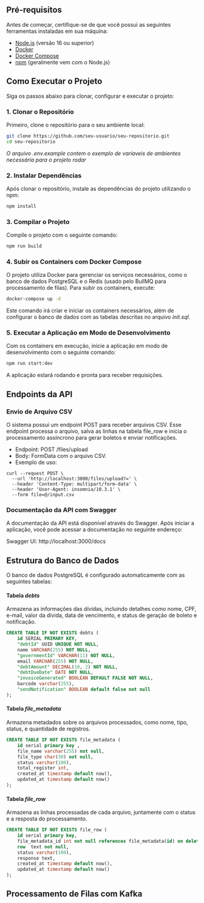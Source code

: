 
## Pré-requisitos

Antes de começar, certifique-se de que você possui as seguintes ferramentas instaladas em sua máquina:

- [Node.js](https://nodejs.org/) (versão 16 ou superior)
- [Docker](https://www.docker.com/)
- [Docker Compose](https://docs.docker.com/compose/)
- [npm](https://www.npmjs.com/) (geralmente vem com o Node.js)

## Como Executar o Projeto

Siga os passos abaixo para clonar, configurar e executar o projeto:

### 1. Clonar o Repositório

Primeiro, clone o repositório para o seu ambiente local:

```bash
git clone https://github.com/seu-usuario/seu-repositorio.git
cd seu-repositorio
```
*O arquivo .env.example contem o exemplo de variaveis de ambientes necessária para o projeto rodar* 

### 2. Instalar Dependências

Após clonar o repositório, instale as dependências do projeto utilizando o npm:

```bash
npm install
```

### 3. Compilar o Projeto

Compile o projeto com o seguinte comando:

```bash
npm run build
```

### 4. Subir os Containers com Docker Compose

O projeto utiliza Docker para gerenciar os serviços necessários, como o banco de dados PostgreSQL e o Redis (usado pelo BullMQ para processamento de filas). Para subir os containers, execute:

```bash
docker-compose up -d
```

Este comando irá criar e iniciar os containers necessários, além de configurar o banco de dados com as tabelas descritas no arquivo _init.sql_.


### 5. Executar a Aplicação em Modo de Desenvolvimento

Com os containers em execução, inicie a aplicação em modo de desenvolvimento com o seguinte comando:


```bash
npm run start:dev
```

A aplicação estará rodando e pronta para receber requisições.

## Endpoints da API

### Envio de Arquivo CSV

O sistema possui um endpoint POST para receber arquivos CSV. Esse endpoint processa o arquivo, salva as linhas na tabela file_row e inicia o processamento assíncrono para gerar boletos e enviar notificações.

- Endpoint: POST /files/upload
- Body: FormData com o arquivo CSV.
- Exemplo de uso:

```curl
curl --request POST \
  --url 'http://localhost:3000/files/upload?=' \
  --header 'Content-Type: multipart/form-data' \
  --header 'User-Agent: insomnia/10.3.1' \
  --form file=@/input.csv
```
### Documentação da API com Swagger

A documentação da API está disponível através do Swagger. Após iniciar a aplicação, você pode acessar a documentação no seguinte endereço:

Swagger UI: http://localhost:3000/docs

## Estrutura do Banco de Dados

O banco de dados PostgreSQL é configurado automaticamente com as seguintes tabelas:

#### Tabela _debts_

Armazena as informações das dívidas, incluindo detalhes como nome, CPF, e-mail, valor da dívida, data de vencimento, e status de geração de boleto e notificação.

```sql
CREATE TABLE IF NOT EXISTS debts (
    id SERIAL PRIMARY KEY,
    "debtId" UUID UNIQUE NOT NULL,
    name VARCHAR(255) NOT NULL,
    "governmentId" VARCHAR(11) NOT NULL,
    email VARCHAR(255) NOT NULL,
    "debtAmount" DECIMAL(10, 2) NOT NULL,
    "debtDueDate" DATE NOT NULL,
    "invoiceGenerated" BOOLEAN DEFAULT FALSE NOT NULL,
    barcode varchar(255),
    "sendNotification" BOOLEAN default false not null
);
```

#### Tabela _file_metadata_

Armazena metadados sobre os arquivos processados, como nome, tipo, status, e quantidade de registros.

```sql
CREATE TABLE IF NOT EXISTS file_metadata (
    id serial primary key ,
    file_name varchar(255) not null,
    file_type char(30) not null,
    status varchar(100),
    total_register int,
    created_at timestamp default now(),
    updated_at timestamp default now()
);
```


#### Tabela _file_row_

Armazena as linhas processadas de cada arquivo, juntamente com o status e a resposta do processamento.

```sql
CREATE TABLE IF NOT EXISTS file_row (
    id serial primary key,
    file_metadata_id int not null references file_metadata(id) on delete cascade,
    row  text not null,
    status varchar(100),
    response text,
    created_at timestamp default now(),
    updated_at timestamp default now()
);
```

## Processamento de Filas com Kafka
